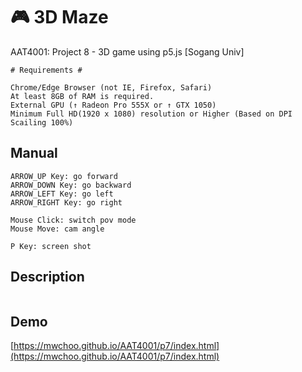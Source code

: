 # :video_game: 3D Maze
AAT4001: Project 8 - 3D game using p5.js [Sogang Univ]

```
# Requirements #

Chrome/Edge Browser (not IE, Firefox, Safari)
At least 8GB of RAM is required.
External GPU (↑ Radeon Pro 555X or ↑ GTX 1050)
Minimum Full HD(1920 x 1080) resolution or Higher (Based on DPI Scailing 100%)
```

## Manual
```
ARROW_UP Key: go forward
ARROW_DOWN Key: go backward
ARROW_LEFT Key: go left
ARROW_RIGHT Key: go right

Mouse Click: switch pov mode
Mouse Move: cam angle

P Key: screen shot
```

## Description
```

```

## Demo
[https://mwchoo.github.io/AAT4001/p7/index.html](https://mwchoo.github.io/AAT4001/p7/index.html)
